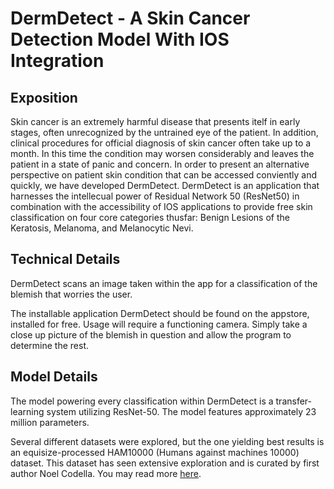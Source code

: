 # DermDetect - A Skin Cancer Detection Model With IOS Integration
## Exposition
Skin cancer is an extremely harmful disease that presents itelf in early stages, often unrecognized by the untrained eye of the patient. In addition, clinical procedures for official diagnosis of skin cancer often take up to a month. In this time the condition may worsen considerably and leaves the patient in a state of panic and concern. In order to present an alternative perspective on patient skin condition that can be accessed conviently and quickly, we have developed DermDetect. DermDetect is an application that harnesses the intellecual power of Residual Network 50 (ResNet50) in combination with the accessibility of IOS applications to provide free skin classification on four core categories thusfar: Benign Lesions of the Keratosis, Melanoma, and Melanocytic Nevi.

## Technical Details
DermDetect scans an image taken within the app for a classification of the blemish that worries the user.

The installable application DermDetect should be found on the appstore, installed for free. Usage will require a functioning camera. Simply take a close up picture of the blemish in question and allow the program to determine the rest. 

## Model Details
The model powering every classification within DermDetect is a transfer-learning system utilizing ResNet-50. The model features approximately 23 million parameters.

Several different datasets were explored, but the one yielding best results is an equisize-processed HAM10000 (Humans against machines 10000) dataset. This dataset has seen extensive exploration and is curated by first author Noel Codella. You may read more [here](https://dataverse.harvard.edu/dataset.xhtml?persistentId=doi:10.7910/DVN/DBW86T).